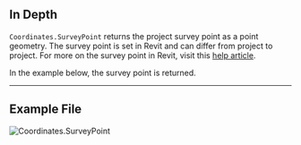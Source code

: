 ## In Depth
`Coordinates.SurveyPoint` returns the project survey point as a point geometry. The survey point is set in Revit and can differ from project to project. For more on the survey point in Revit, visit this [help article](https://help.autodesk.com/view/RVT/2025/ENU/?guid=GUID-81CB0DD4-DF6E-43A3-AADA-DABC5ED30C6F).

In the example below, the survey point is returned.

___
## Example File

![Coordinates.SurveyPoint](./Revit.Elements.Coordinates.SurveyPoint_img.jpg)
